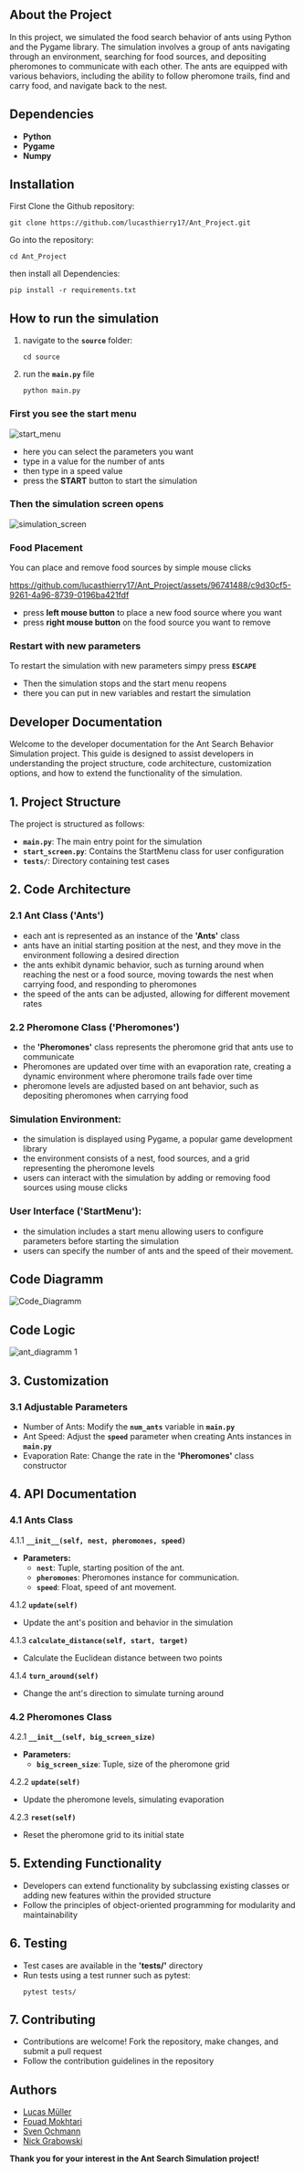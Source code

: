 ## About the Project
In this project, we simulated the food search behavior of ants using Python and the Pygame library. The simulation involves a group of ants navigating through an environment, searching for food sources, and depositing pheromones to communicate with each other. The ants are equipped with various behaviors, including the ability to follow pheromone trails, find and carry food, and navigate back to the nest.

## Dependencies

 - **Python**
 - **Pygame**
 - **Numpy**

## Installation
First Clone the Github repository:
```
git clone https://github.com/lucasthierry17/Ant_Project.git
```
Go into the repository:
```
cd Ant_Project
```
then install all Dependencies:
```
pip install -r requirements.txt
```

## How to run the simulation
1. navigate to the **`source`** folder:
   ```console
   cd source
   ```
2. run the **`main.py`** file
   ```console
   python main.py
   ```
### First you see the start menu
![start_menu](https://github.com/lucasthierry17/Ant_Project/assets/96741488/538e1f43-54cf-4355-bcde-3206e6f084d8)

- here you can select the parameters you want
- type in a value for the number of ants
- then type in a speed value
- press the **START** button to start the simulation

### Then the simulation screen opens
![simulation_screen](https://github.com/lucasthierry17/Ant_Project/assets/96741488/f574f13e-65d8-4d28-853c-2a1b6e5b3d2b)

### Food Placement
You can place and remove food sources by simple mouse clicks

https://github.com/lucasthierry17/Ant_Project/assets/96741488/c9d30cf5-9261-4a96-8739-0196ba421fdf
- press **left mouse button** to place a new food source where you want
- press **right mouse button** on the food source you want to remove

### Restart with new parameters
To restart the simulation with new parameters simpy press **`ESCAPE`**

- Then the simulation stops and the start menu reopens
- there you can put in new variables and restart the simulation

## Developer Documentation
Welcome to the developer documentation for the Ant Search Behavior Simulation project. This guide is designed to assist developers in understanding the project structure, code architecture, customization options, and how to extend the functionality of the simulation.

## 1. Project Structure
The project is structured as follows:
- **`main.py`**: The main entry point for the simulation
- **`start_screen.py`**: Contains the StartMenu class for user configuration
- **`tests/`**: Directory containing test cases

## 2. Code Architecture
### 2.1 Ant Class ('Ants')
- each ant is represented as an instance of the **'Ants'** class
- ants have an initial starting position at the nest, and they move in the environment following a desired direction
- the ants exhibit dynamic behavior, such as turning around when reaching the nest or a food source, moving towards the nest when carrying food, and responding to pheromones
- the speed of the ants can be adjusted, allowing for different movement rates

### 2.2 Pheromone Class ('Pheromones')
- the **'Pheromones'** class represents the pheromone grid that ants use to communicate
- Pheromones are updated over time with an evaporation rate, creating a dynamic environment where pheromone trails fade over time
- pheromone levels are adjusted based on ant behavior, such as depositing pheromones when carrying food

### Simulation Environment:
- the simulation is displayed using Pygame, a popular game development library
- the environment consists of a nest, food sources, and a grid representing the pheromone levels
- users can interact with the simulation by adding or removing food sources using mouse clicks

### User Interface ('StartMenu'):
- the simulation includes a start menu allowing users to configure parameters before starting the simulation
- users can specify the number of ants and the speed of their movement.

## Code Diagramm
![Code_Diagramm](https://github.com/lucasthierry17/Ant_Project/assets/96741488/a4b8e4c2-c7da-4e99-bea9-e0ab46e194bf)

## Code Logic
![ant_diagramm 1](https://github.com/lucasthierry17/Ant_Project/assets/96741488/65ef2975-9ea3-4bfa-9ed5-9ba05da23f4c)


## 3. Customization
### 3.1 Adjustable Parameters
- Number of Ants: Modify the **`num_ants`** variable in **`main.py`**
- Ant Speed: Adjust the **`speed`** parameter when creating Ants instances in **`main.py`**
- Evaporation Rate: Change the rate in the **'Pheromones'** class constructor

## 4. API Documentation
### 4.1 Ants Class
4.1.1 **`__init__(self, nest, pheromones, speed)`**
- **Parameters:**
  - **`nest`**: Tuple, starting position of the ant.
  - **`pheromones`**: Pheromones instance for communication.
  - **`speed`**: Float, speed of ant movement.

4.1.2 **`update(self)`**
- Update the ant's position and behavior in the simulation

4.1.3 **`calculate_distance(self, start, target)`**
- Calculate the Euclidean distance between two points

4.1.4 **`turn_around(self)`**
- Change the ant's direction to simulate turning around

### 4.2 Pheromones Class
4.2.1 **`__init__(self, big_screen_size)`**
- **Parameters:**
  - **`big_screen_size`**: Tuple, size of the pheromone grid

4.2.2 **`update(self)`**
- Update the pheromone levels, simulating evaporation

4.2.3 **`reset(self)`**
- Reset the pheromone grid to its initial state

## 5. Extending Functionality
- Developers can extend functionality by subclassing existing classes or adding new features within the provided structure
- Follow the principles of object-oriented programming for modularity and maintainability

## 6. Testing
- Test cases are available in the **'tests/'** directory
- Run tests using a test runner such as pytest:
  ```console
  pytest tests/
  ```

## 7. Contributing
- Contributions are welcome! Fork the repository, make changes, and submit a pull request
- Follow the contribution guidelines in the repository


## Authors

- [Lucas Müller](https://github.com/LucasThierry17)
- [Fouad Mokhtari](https://github.com/Fouad1806)
- [Sven Ochmann](https://github.com/svenatgithub)
- [Nick Grabowski](https://github.com/nickno7)


**Thank you for your interest in the Ant Search Simulation project!**  


